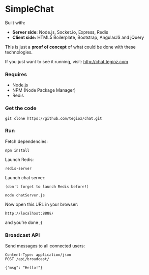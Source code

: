 # SimpleChat

Built with:

  - <strong>Server side:</strong> Node.js, Socket.io, Express, Redis
  - <strong>Client side:</strong> HTML5 Boilerplate, Bootstrap, AngularJS  and jQuery

This is just a <strong>proof of concept</strong> of what could be done with these technologies.

If you just want to see it running, visit: http://chat.tegioz.com

### Requires

  - Node.js
  - NPM (Node Package Manager)
  - Redis

### Get the code

    git clone https://github.com/tegioz/chat.git

### Run

Fetch dependencies:

    npm install

Launch Redis:
    
    redis-server

Launch chat server:
    
    (don't forget to launch Redis before!)

    node chatServer.js

Now open this URL in your browser:

    http://localhost:8888/

and you're done ;)

### Broadcast API

Send messages to all connected users:

    Content-Type: application/json
    POST /api/broadcast/

    {"msg": "Hello!"}
